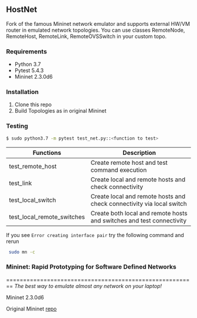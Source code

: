 ## HostNet

Fork of the famous Mininet network emulator and  supports external HW/VM router in emulated network topologies.
You can use classes RemoteNode, RemoteHost, RemoteLink, RemoteOVSSwitch in your custom topo.

### Requirements
* Python 3.7
* Pytest 5.4.3
* Mininet 2.3.0d6

### Installation
1. Clone this repo
2. Build Topologies as in original Mininet

### Testing
```sh
$ sudo python3.7 -m pytest test_net.py::<function to test>
```
| Functions | Description |
| ------ | ------ |
| test_remote_host | Create remote host and test command execution |
| test_link | Create local and remote hosts and check connectivity |
| test_local_switch | Create local and remote hosts and check connectivity via local switch |
| test_local_remote_switches | Create both local and remote hosts and switches and test connectivity |

If you see `Error creating interface pair` try the following command and rerun
```sh
 sudo mn -c
```

### Mininet: Rapid Prototyping for Software Defined Networks
========================================================
*The best way to emulate almost any network on your laptop!*

Mininet 2.3.0d6

Original Mininet [repo](https://github.com/mininet/mininet)




